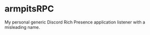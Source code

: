 # armpitsRPC
My personal generic Discord Rich Presence application listener with a misleading name.
